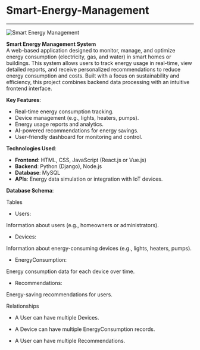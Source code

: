# Smart-Energy-Management

---

![Smart Energy Management](https://github.com/user-attachments/assets/ce5ae1ac-baf6-4d7e-80aa-a05acbc09f6d)



**Smart Energy Management System**  
A web-based application designed to monitor, manage, and optimize energy consumption (electricity, gas, and water) in smart homes or buildings. This system allows users to track energy usage in real-time, view detailed reports, and receive personalized recommendations to reduce energy consumption and costs. Built with a focus on sustainability and efficiency, this project combines backend data processing with an intuitive frontend interface.

**Key Features**:
- Real-time energy consumption tracking.
- Device management (e.g., lights, heaters, pumps).
- Energy usage reports and analytics.
- AI-powered recommendations for energy savings.
- User-friendly dashboard for monitoring and control.

**Technologies Used**:
- **Frontend**: HTML, CSS, JavaScript (React.js or Vue.js)
- **Backend**: Python (Django), Node.js
- **Database**: MySQL
- **APIs**: Energy data simulation or integration with IoT devices.


**Database Schema**:

Tables

- Users:

Information about users (e.g., homeowners or administrators).

- Devices:

Information about energy-consuming devices (e.g., lights, heaters, pumps).

- EnergyConsumption:

Energy consumption data for each device over time.

- Recommendations:

Energy-saving recommendations for users.

Relationships
- A User can have multiple Devices.

- A Device can have multiple EnergyConsumption records.

- A User can have multiple Recommendations.

